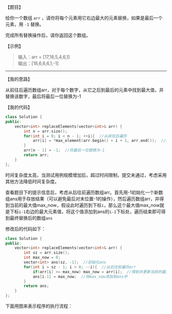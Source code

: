 【题目】

给你一个数组 `arr` ，请你将每个元素用它右边最大的元素替换，如果是最后一个元素，用 `-1` 替换。

完成所有替换操作后，请你返回这个数组。

【示例】

> 输入：arr = [17,18,5,4,6,1]  
> 输出：[18,6,6,6,1,-1]

---

【我的思路】

从前往后遍历数组arr，对于每个数字，从它之后到最后的元素中找到最大值，并替换该数字，最后将最后一位替换为-1

【我的代码】

```c++
class Solution {
public:
    vector<int> replaceElements(vector<int>& arr) {
        int n = arr.size();
        for(int i = 0; i < n - 1; ++i){  //从前往后遍历
            arr[i] = *max_element(arr.begin() + i + 1, arr.end());  //得到该数字之后的最大值，并替换
        }
        arr[n - 1] = -1;  //将最后一位替换为-1
        return arr;
    }
};
```

时间复杂度太高，当测试用例规模增加后，超过时间限制，提交未通过，考虑采用其他方法降低时间复杂度。

查看题目下的提示信息后，考虑从后往前遍历数组arr。首先用-1初始化一个新数组ans用于存放结果（可以避免最后对末位置-1的操作），然后遍历数组arr，并得到当前的最大值max_now，假设此时遍历到下标`i`，那么这个最大值max_now就是下标`i-1`右边的最大元素值，将这个值添加到ans的`i-1`下标处，遍历结束即可得到最终替换后的数组`ans`

修改后的代码如下：

```c++
class Solution {
public:
    vector<int> replaceElements(vector<int>& arr) {
        int sz = arr.size();
        int max_now = 0;
        vector<int> ans(sz, -1);  //初始化ans
        for(int i = sz - 1; i > 0; --i){  //从后往前遍历arr
            if(arr[i] >= max_now) max_now = arr[i];  //得到并更新当前的最大值max_now
            ans[i-1] = max_now;  //将max_now添加到ans中
        }
        return ans;
    }
};
```

下面用图来表示程序的执行流程：

